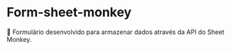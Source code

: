 # Form-sheet-monkey
 🧾 Formulário desenvolvido para armazenar dados através da API do Sheet Monkey.
